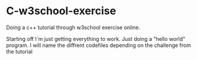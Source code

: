 # C-w3school-exercise
Doing a c++ tutorial through w3school exercise online. 

Starting off I´m just getting everything to work. Just doing a "hello world" program.
I will name the diffrent codefiles depending on the challenge from the tutorial  
